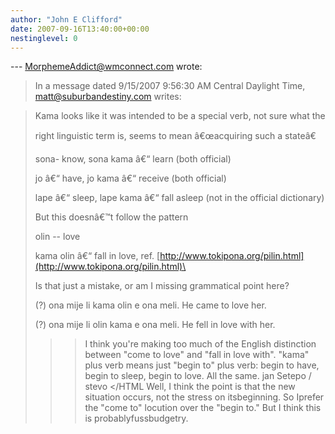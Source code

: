 ```yaml
---
author: "John E Clifford"
date: 2007-09-16T13:40:00+00:00
nestinglevel: 0
---
```

\---
 [MorphemeAddict@wmconnect.com](mailto://MorphemeAddict@wmconnect.com) wrote:

> In a message dated 9/15/2007 9:56:30 AM Central Daylight Time,
> [matt@suburbandestiny.com](mailto://matt@suburbandestiny.com) writes:

>>> 
> Kama looks like it was intended to be a special verb, not sure what the
> 
> right linguistic term is, seems to mean â€œacquiring such a stateâ€
>> 
> sona- know, sona kama â€“ learn (both official)
>> 
> jo â€“ have, jo kama â€“ receive (both official)
>> 
> lape â€“ sleep, lape kama â€“ fall asleep (not in the official dictionary)
>> 
>>> 
> But this doesnâ€™t follow the pattern
>> 
> olin --
 love
>> 
> kama olin â€“ fall in love, ref. [http://www.tokipona.org/pilin.html](http://www.tokipona.org/pilin.html)\
>> 
>>> 
> Is that just a mistake, or am I missing grammatical point here?
>> 
> (?) ona mije li kama olin e ona meli. He came to love her.
>> 
> (?) ona mije li olin kama e ona meli. He fell in love with her.
>> 
>>> I think you're making too much of the English distinction between "come to
> love" and "fall in love with".
>> "kama" plus verb means just "begin to" plus verb: begin to have, begin to
> sleep, begin to love. All the same.
>> jan Setepo / stevo </HTML
>>Well, I think the point is that the new situation occurs, not the stress on itsbeginning. So Iprefer the "come to" locution over the "begin to." But I think this is probablyfussbudgetry.